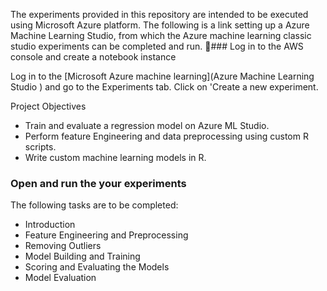 The experiments provided in this repository are intended to be executed using Microsoft Azure platform. The following is a link setting up a Azure Machine Learning Studio, from which the Azure machine learning classic studio experiments can be completed and run.
### Log in to the AWS console and create a notebook instance

Log in to the [Microsoft Azure machine learning](Azure Machine Learning Studio ) and go to the Experiments tab. Click on 'Create a new experiment.

Project Objectives
* Train and evaluate a regression model on Azure ML Studio.
* Perform feature Engineering and data preprocessing using custom R scripts.
* Write custom machine learning models in R.


### Open and run the your experiments
The following tasks are to be completed:

* Introduction
* Feature Engineering and Preprocessing
* Removing Outliers
* Model Building and Training
* Scoring and Evaluating the Models
* Model Evaluation
